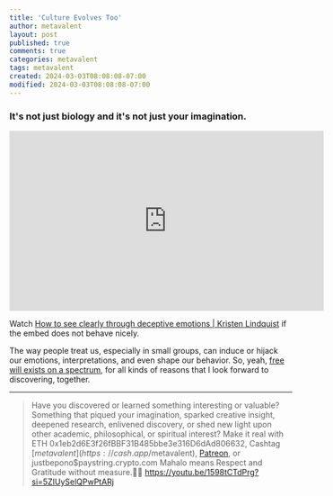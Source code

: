 ```yaml
---
title: 'Culture Evolves Too'
author: metavalent
layout: post
published: true
comments: true
categories: metavalent
tags: metavalent
created: 2024-03-03T08:08:08-07:00
modified: 2024-03-03T08:08:08-07:00
---
```


### It's not just biology and it's not just your imagination.

<!-- YouTube Player -->
<iframe loading="lazy" id="ytplayer" type="text/html" class="center" width="560" height="320" src="https://www.youtube.com/embed/1598tCTdPrg" frameborder="0"></iframe>

Watch [How to see clearly through deceptive emotions | Kristen Lindquist](https://youtu.be/1598tCTdPrg) if the embed does not behave nicely.

The way people treat us, especially in small groups, can induce or hijack our emotions, interpretations, and even shape our behavior. So, yeah, [free will exists on a spectrum](), for all kinds of reasons that I look forward to discovering, together.

---
> Have you discovered or learned something interesting or valuable? Something that piqued your imagination, sparked creative insight, deepened research, enlivened discovery, or shed new light upon other academic, philosophical, or spiritual interest? Make it real with ETH 0x1eb2d6E3f26fBBF31B485bbe3e316D6dAd806632, Cashtag [$metavalent](https://cash.app/$metavalent), [Patreon](https://patreon.com/metavalent), or justbepono$paystring.crypto.com Mahalo means Respect and Gratitude without measure.🙏🏼
https://youtu.be/1598tCTdPrg?si=5ZIUySelQPwPtARj